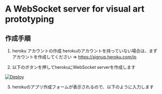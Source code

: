 # A WebSocket server for visual art prototyping
## 作成手順
1. heroku アカウントの作成
herokuのアカウントを持っていない場合は、まずアカウントを作成してください
⇒ https://signup.heroku.com/jp

2. 以下のボタンを押してherokuにWebSocket serverを作成します

[![Deploy](https://www.herokucdn.com/deploy/button.svg)](https://heroku.com/deploy)

3. herokuのアプリ作成フォームが表示されるので、以下のように入力します
